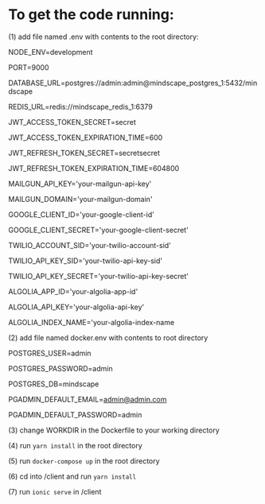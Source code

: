 # To get the code running:




(1) add file named .env with contents to the root directory:

NODE_ENV=development

PORT=9000

DATABASE_URL=postgres://admin:admin@mindscape_postgres_1:5432/mindscape

REDIS_URL=redis://mindscape_redis_1:6379

JWT_ACCESS_TOKEN_SECRET=secret

JWT_ACCESS_TOKEN_EXPIRATION_TIME=600

JWT_REFRESH_TOKEN_SECRET=secretsecret

JWT_REFRESH_TOKEN_EXPIRATION_TIME=604800

MAILGUN_API_KEY='your-mailgun-api-key'

MAILGUN_DOMAIN='your-mailgun-domain'

GOOGLE_CLIENT_ID='your-google-client-id'

GOOGLE_CLIENT_SECRET='your-google-client-secret'

TWILIO_ACCOUNT_SID='your-twilio-account-sid'

TWILIO_API_KEY_SID='your-twilio-api-key-sid'

TWILIO_API_KEY_SECRET='your-twilio-api-key-secret'

ALGOLIA_APP_ID='your-algolia-app-id'

ALGOLIA_API_KEY='your-algolia-api-key'

ALGOLIA_INDEX_NAME='your-algolia-index-name



(2) add file named docker.env with contents to root directory

POSTGRES_USER=admin

POSTGRES_PASSWORD=admin

POSTGRES_DB=mindscape

PGADMIN_DEFAULT_EMAIL=admin@admin.com

PGADMIN_DEFAULT_PASSWORD=admin

(3) change WORKDIR in the Dockerfile to your working directory

(4) run `yarn install` in the root directory

(5) run `docker-compose up` in the root directory

(6) cd into /client and run `yarn install`

(7) run `ionic serve` in /client